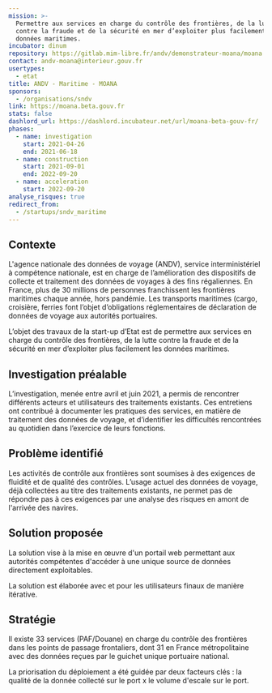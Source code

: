 ```yaml
---
mission: >-
  Permettre aux services en charge du contrôle des frontières, de la lutte
  contre la fraude et de la sécurité en mer d’exploiter plus facilement les
  données maritimes.
incubator: dinum
repository: https://gitlab.mim-libre.fr/andv/demonstrateur-moana/moana
contact: andv-moana@interieur.gouv.fr
usertypes:
  - etat
title: ANDV - Maritime - MOANA
sponsors:
  - /organisations/sndv
link: https://moana.beta.gouv.fr
stats: false
dashlord_url: https://dashlord.incubateur.net/url/moana-beta-gouv-fr/
phases:
  - name: investigation
    start: 2021-04-26
    end: 2021-06-18
  - name: construction
    start: 2021-09-01
    end: 2022-09-20
  - name: acceleration
    start: 2022-09-20
analyse_risques: true
redirect_from:
  - /startups/sndv_maritime
---
```

## Contexte

L'agence nationale des données de voyage (ANDV), service interministériel à compétence nationale, est en charge de l’amélioration des dispositifs de collecte et traitement des données de voyages à des fins régaliennes. En France, plus de 30 millions de personnes franchissent les frontières maritimes chaque année, hors pandémie. Les transports maritimes (cargo, croisière, ferries font l’objet d’obligations réglementaires de déclaration de données de voyage aux autorités portuaires.

L’objet des travaux de la start-up d’Etat est de permettre aux services en charge du contrôle des frontières, de la lutte contre la fraude et de la sécurité en mer d’exploiter plus facilement les données maritimes.

## Investigation préalable

L’investigation, menée entre avril et juin 2021, a permis de rencontrer différents acteurs et utilisateurs des traitements existants. Ces entretiens ont contribué à documenter les pratiques des services, en matière de traitement des données de voyage, et d’identifier les difficultés rencontrées au quotidien dans l’exercice de leurs fonctions.

## Problème identifié

Les activités de contrôle aux frontières sont soumises à des exigences de fluidité et de qualité des contrôles. L’usage actuel des données de voyage, déjà collectées au titre des traitements existants, ne permet pas de répondre pas à ces exigences par une analyse des risques en amont de l'arrivée des navires.

## Solution proposée

La solution vise à la mise en œuvre d'un portail web permettant aux autorités compétentes d'accéder à une unique source de données directement exploitables.

La solution est élaborée avec et pour les utilisateurs finaux de manière itérative.

## Stratégie

Il existe 33 services (PAF/Douane) en charge du contrôle des frontières dans les points de passage frontaliers, dont 31 en France métropolitaine avec des données reçues par le guichet unique portuaire national.

La priorisation du déploiement a été guidée par deux facteurs clés : la qualité de la donnée collecté sur le port x le volume d'escale sur le port.

